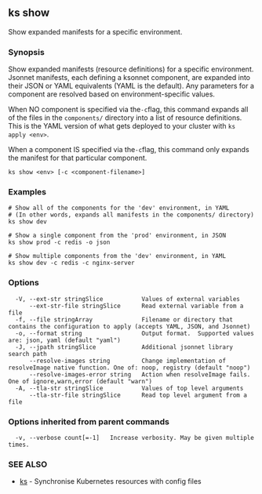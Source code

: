 ## ks show

Show expanded manifests for a specific environment.

### Synopsis


Show expanded manifests (resource definitions) for a specific environment. Jsonnet manifests,
each defining a ksonnet component, are expanded into their JSON or YAML equivalents (YAML is the default).
Any parameters for a component are resolved based on environment-specific values.

When NO component is specified via the`-c`flag, this command expands all of the files in the `components/` directory into a list of resource definitions. This is the YAML version
of what gets deployed to your cluster with `ks apply <env>`.

When a component IS specified via the`-c`flag, this command only expands the manifest for that
particular component.

```
ks show <env> [-c <component-filename>]
```

### Examples

```
# Show all of the components for the 'dev' environment, in YAML
# (In other words, expands all manifests in the components/ directory)
ks show dev

# Show a single component from the 'prod' environment, in JSON
ks show prod -c redis -o json

# Show multiple components from the 'dev' environment, in YAML
ks show dev -c redis -c nginx-server

```

### Options

```
  -V, --ext-str stringSlice           Values of external variables
      --ext-str-file stringSlice      Read external variable from a file
  -f, --file stringArray              Filename or directory that contains the configuration to apply (accepts YAML, JSON, and Jsonnet)
  -o, --format string                 Output format.  Supported values are: json, yaml (default "yaml")
  -J, --jpath stringSlice             Additional jsonnet library search path
      --resolve-images string         Change implementation of resolveImage native function. One of: noop, registry (default "noop")
      --resolve-images-error string   Action when resolveImage fails. One of ignore,warn,error (default "warn")
  -A, --tla-str stringSlice           Values of top level arguments
      --tla-str-file stringSlice      Read top level argument from a file
```

### Options inherited from parent commands

```
  -v, --verbose count[=-1]   Increase verbosity. May be given multiple times.
```

### SEE ALSO
* [ks](ks.md)	 - Synchronise Kubernetes resources with config files

